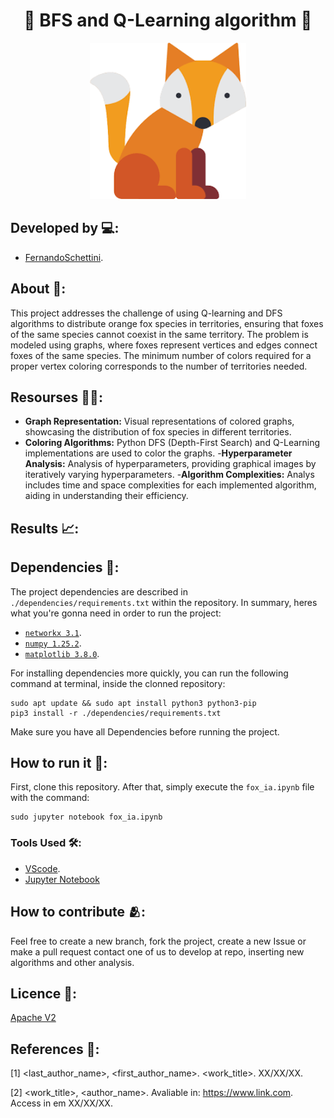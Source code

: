 <h1 align="center">🦊 BFS and Q-Learning algorithm 🦊</h1>

<div align="center">
	<a href="link_for_webite">
	<img height = "250em" src = "./assets/fox_icon.png" />
    </a>
</div>

## Developed by 💻:

- [FernandoSchettini](https://linktr.ee/fernandoschett).

## About 🤔:

This project addresses the challenge of using Q-learning and DFS algorithms to distribute orange fox species in territories, ensuring that foxes of the same species cannot coexist in the same territory. The problem is modeled using graphs, where foxes represent vertices and edges connect foxes of the same species. The minimum number of colors required for a proper vertex coloring corresponds to the number of territories needed.

## Resourses 🧑‍🔬:

- **Graph Representation:** Visual representations of colored graphs, showcasing the distribution of fox species in different territories.
- **Coloring Algorithms:** Python DFS (Depth-First Search) and Q-Learning implementations are used to color the graphs.
-**Hyperparameter Analysis:** Analysis of hyperparameters, providing graphical images by iteratively varying hyperparameters.
-**Algorithm Complexities:** Analys includes time and space complexities for each implemented algorithm, aiding in understanding their efficiency.

## Results 📈:

## Dependencies 🚚:

The project dependencies are described in  ```./dependencies/requirements.txt``` within the repository. In summary, heres what you're gonna need in order to run the project:

- [```networkx 3.1```](https://networkx.org/).
- [```numpy 1.25.2```](https://numpy.org/).
- [```matplotlib 3.8.0```](https://matplotlib.org/). 

For installing dependencies more quickly, you can run the following command at terminal, inside the clonned repository:

	sudo apt update && sudo apt install python3 python3-pip
    pip3 install -r ./dependencies/requirements.txt

Make sure you have all Dependencies before running the project.

## How to run it 🏃:

First, clone this repository. After that, simply execute the ```fox_ia.ipynb``` file with the command:

    sudo jupyter notebook fox_ia.ipynb

### Tools Used 🛠️: 

- [VScode](https://code.visualstudio.com/). 
- [Jupyter Notebook](https://jupyter.org/)

## How to contribute 🫂:

Feel free to create a new branch, fork the project, create a new Issue or make a pull request contact one of us to develop at repo, inserting new algorithms and other analysis.

## Licence 📜:

[Apache V2](https://choosealicense.com/licenses/apache-2.0/)

## References 📙:
	
[1] <last_author_name>, <first_author_name>. <work_title>. XX/XX/XX.
	
[2] <work_title>, <author_name>. Avaliable in: <https://www.link.com>. Access in em XX/XX/XX.

